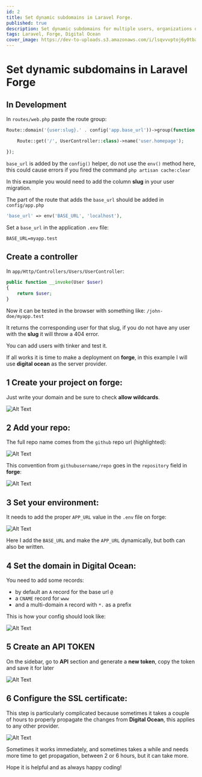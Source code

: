 ```yaml
---
id: 2
title: Set dynamic subdomains in Laravel Forge.
published: true
description: Set dynamic subdomains for multiple users, organizations or any other model in production with Laravel forge.
tags: Laravel, Forge, Digital Ocean
cover_image: https://dev-to-uploads.s3.amazonaws.com/i/lsqvvvptoj6y0tba76fq.png
---
```


# Set dynamic subdomains in Laravel Forge

## In Development

In `routes/web.php` paste the route group:

```php
Route::domain('{user:slug}.' . config('app.base_url'))->group(function () {

    Route::get('/', UserController::class)->name('user.homepage');

});
```

`base_url` is added by the `config()` helper, do not use the `env()` method here,
this could cause errors if you fired the command `php artisan cache:clear`

In this example you would need to add the column **slug** in your user migration.

The part of the route that adds the `base_url` should be added in `config/app.php`

```php
'base_url' => env('BASE_URL', 'localhost'),
```

Set a `base_url` in the application `.env` file:

```dotenv
BASE_URL=myapp.test
```

## Create a controller

In `app/Http/Controllers/Users/UserController`:

```php
public function __invoke(User $user)
{
    return $user;
}
```

Now it can be tested in the browser with something like: `/john-doe/myapp.test`

It returns the corresponding user for that slug, if you do not have any user with the **slug** it will throw a 404 error.

You can add users with tinker and test it.

If all works it is time to make a deployment on **forge**, in this example I will use **digital ocean** as the server provider.

## 1 Create your project on forge:

Just write your domain and be sure to check **allow wildcards**.

![Alt Text](https://dev-to-uploads.s3.amazonaws.com/i/vfd8px6xgejcmv4qb8y5.png)

## 2 Add your repo:

The full repo name comes from the `github` repo url (highlighted):

![Alt Text](https://dev-to-uploads.s3.amazonaws.com/i/8zgpvnopkq1etcbxc2gc.png)

This convention from `githubusername/repo` goes in the `repository` field in **forge**:

![Alt Text](https://dev-to-uploads.s3.amazonaws.com/i/25wqwebeo2kbdxqimz5g.png)


## 3 Set your environment:

It needs to add the proper `APP_URL` value in the `.env` file on forge:


![Alt Text](https://dev-to-uploads.s3.amazonaws.com/i/tm62xkk96b4s9w4xinmk.png)


Here I add the `BASE_URL` and make the `APP_URL` dynamically, but both can also be written.

## 4 Set the domain in Digital Ocean:

You need to add some records:
- by default an `A` record for the base url `@`
- a `CNAME` record for `www`
- and a multi-domain `A` record with `*.` as a prefix

This is how your config should look like:

![Alt Text](https://dev-to-uploads.s3.amazonaws.com/i/dpmxwdsycuk19ry2driy.png)

## 5 Create an API TOKEN

On the sidebar, go to **API** section and generate a **new token**, copy the token and save it for later

![Alt Text](https://dev-to-uploads.s3.amazonaws.com/i/vas5pd8xatp0ke3zo9bc.png)

## 6 Configure the SSL certificate:

This step is particularly complicated because sometimes it takes a couple of hours to properly propagate the changes 
from **Digital Ocean**, this applies to any other provider.

![Alt Text](https://dev-to-uploads.s3.amazonaws.com/i/iaks37yv9kg35m04rbqu.png)

Sometimes it works immediately, and sometimes takes a while and needs more time to get propagation, 
between 2 or 6 hours, but it can take more.

Hope it is helpful and as always happy coding!